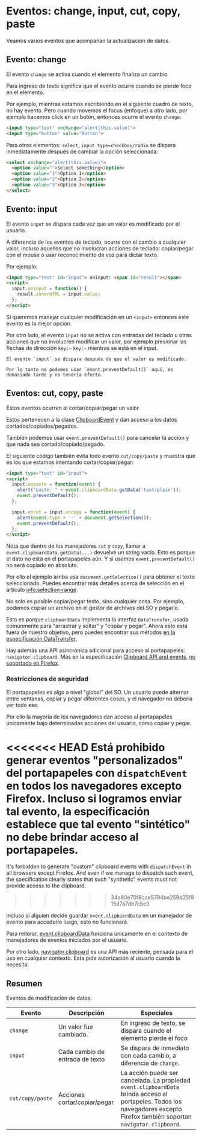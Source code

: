# Eventos: change, input, cut, copy, paste

Veamos varios eventos que acompañan la actualización de datos.

## Evento: change

El evento `change` se activa cuando el elemento finaliza un cambio.

Para ingreso de texto significa que el evento ocurre cuando se pierde foco en el elemento.

Por ejemplo, mientras estamos escribiendo en el siguiente cuadro de texto, no hay evento. Pero cuando movemos el focus (enfoque) a otro lado, por ejemplo hacemos click en un botón, entonces ocurre el evento `change`:

```html autorun height=40 run
<input type="text" onchange="alert(this.value)">
<input type="button" value="Button">
```

Para otros elementos: `select`, `input type=checkbox/radio` se dispara inmediatamente después de cambiar la opción seleccionada:

```html autorun height=40 run
<select onchange="alert(this.value)">
  <option value="">Select something</option>
  <option value="1">Option 1</option>
  <option value="2">Option 2</option>
  <option value="3">Option 3</option>
</select>
```


## Evento: input

El evento `input` se dispara cada vez que un valor es modificado por el usuario.

A diferencia de los eventos de teclado, ocurre con el cambio a cualquier valor, incluso aquellos que no involucran acciones de teclado: copiar/pegar con el mouse o usar reconocimiento de voz para dictar texto.

Por ejemplo:

```html autorun height=40 run
<input type="text" id="input"> oninput: <span id="result"></span>
<script>
  input.oninput = function() {
    result.innerHTML = input.value;
  };
</script>
```

Si queremos manejar cualquier modificación en un `<input>` entonces este evento es la mejor opción.

Por otro lado, el evento `input` no se activa con entradas del teclado u otras acciones que no involucren modificar un valor, por ejemplo presionar las flechas de dirección `key:⇦` `key:⇨` mientras se está en el input.

```smart header="No podemos prevenir nada en oninput"
El evento `input` se dispara después de que el valor es modificado.

Por lo tanto no podemos usar `event.preventDefault()` aquí, es demasiado tarde y no tendría efecto.
```

## Eventos: cut, copy, paste

Estos eventos ocurren al cortar/copiar/pegar un valor.

Estos pertenecen a la clase [ClipboardEvent](https://www.w3.org/TR/clipboard-apis/#clipboard-event-interfaces) y dan acceso a los datos cortados/copiados/pegados.

También podemos usar `event.preventDefault()` para cancelar la acción y que nada sea cortado/copiado/pegado.

El siguiente código también evita todo evento `cut/copy/paste` y muestra qué es los que estamos intentando cortar/copiar/pegar:

```html autorun height=40 run
<input type="text" id="input">
<script>
  input.onpaste = function(event) {
    alert("paste: " + event.clipboardData.getData('text/plain'));
    event.preventDefault();
  };

  input.oncut = input.oncopy = function(event) {
    alert(event.type + '-' + document.getSelection());
    event.preventDefault();
  };
</script>
```

Nota que dentro de los manejadores `cut` y `copy`, llamar a `event.clipboardData.getData(...)` devuelve  un string vacío. Esto es porque el dato no está en el portapapeles aún. Y si usamos `event.preventDefault()` no será copiado en absoluto.

Por ello el ejemplo arriba usa `document.getSelection()` para obtener el texto seleccionado. Puedes encontrar más detalles acerca de selección en el artículo <info:selection-range>.

No solo es posible copiar/pegar texto, sino cualquier cosa. Por ejemplo, podemos copiar un archivo en el gestor de archivos del SO y pegarlo.

Esto es porque `clipboardData` implementa la interfaz `DataTransfer`, usada comúnmente para "arrastrar y soltar" y "copiar y pegar". Ahora esto está fuera de nuestro objetivo, pero puedes encontrar sus métodos [en la especificación DataTransfer](https://html.spec.whatwg.org/multipage/dnd.html#the-datatransfer-interface).

Hay además una API asincrónica adicional para acceso al portapapeles: `navigator.clipboard`. Más en la especificación [Clipboard API and events](https://www.w3.org/TR/clipboard-apis/), [no soportado en Firefox](https://caniuse.com/async-clipboard).

### Restricciones de seguridad

El portapapeles es algo a nivel "global" del SO. Un usuario puede alternar entre ventanas, copiar y pegar diferentes cosas, y el navegador no debería ver todo eso.

Por ello la mayoría de los navegadores dan acceso al portapapeles únicamente bajo determinadas acciones del usuario, como copiar y pegar.

<<<<<<< HEAD
Está prohibido generar eventos "personalizados" del portapapeles con `dispatchEvent` en todos los navegadores excepto Firefox. Incluso si logramos enviar tal evento, la especificación establece que tal evento "sintético" no debe brindar acceso al portapapeles.
=======
It's forbidden to generate "custom" clipboard events with `dispatchEvent` in all browsers except Firefox. And even if we manage to dispatch such event, the specification clearly states that such "synthetic" events must not provide access to the clipboard.
>>>>>>> 34a80e70f8cce5794be259d25f815d7a7db7cbe3

Incluso si alguien decide guardar `event.clipboardData` en un manejador de evento para accederlo luego, esto no funcionará.

Para reiterar, [event.clipboardData](https://www.w3.org/TR/clipboard-apis/#clipboardevent-clipboarddata) funciona únicamente en el contexto de manejadores de eventos iniciados por el usuario.

Por otro lado, [navigator.clipboard](https://www.w3.org/TR/clipboard-apis/#h-navigator-clipboard) es una API más reciente, pensada para el uso en cualquier contexto. Esta pide autorización al usuario cuando la necesita.

## Resumen

Eventos de modificación de datos:

| Evento | Descripción | Especiales |
|---------|----------|-------------|
| `change`| Un valor fue cambiado. | En ingreso de texto, se dispara cuando el elemento pierde el foco |
| `input` | Cada cambio de entrada de texto | Se dispara de inmediato con cada cambio, a diferencia de `change`. |
| `cut/copy/paste` | Acciones cortar/copiar/pegar | La acción puede ser cancelada. La propiedad `event.clipboardData` brinda acceso al portapeles. Todos los navegadores excepto Firefox también soportan `navigator.clipboard`. |
